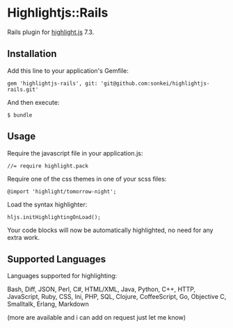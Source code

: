 # Highlightjs::Rails

Rails plugin for [highlight.js](http://softwaremaniacs.org/soft/highlight/en/)
7.3.

## Installation

Add this line to your application's Gemfile:

    gem 'highlightjs-rails', git: 'git@github.com:sonkei/highlightjs-rails.git'

And then execute:

    $ bundle

## Usage

Require the javascript file in your application.js:

    //= require highlight.pack

Require one of the css themes in one of your scss files:

    @import 'highlight/tomorrow-night';

Load the syntax highlighter:

    hljs.initHighlightingOnLoad();

Your code blocks will now be automatically highlighted, no need for any extra
work.

## Supported Languages

Languages supported for highlighting:

Bash, Diff, JSON, Perl, C#, HTML/XML, Java, Python, C++, HTTP, JavaScript, Ruby,
CSS, Ini, PHP, SQL, Clojure, CoffeeScript, Go, Objective C, Smalltalk, Erlang,
Markdown

(more are available and i can add on request just let me know)
